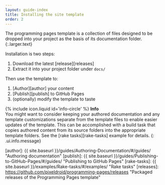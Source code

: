 ```yaml
---
layout: guide-index
title: Installing the site template
order: 2
---
```


The programming pages template is a collection of files designed to be dropped into your project as the basis of its documentation folder.
{:.larger.text}

Installation is two steps:

1. Download the latest [release][releases]
1. Extract it into your project folder under `docs/`

Then use the template to:

1. [Author][author] your content
1. [Publish][publish] to GitHub Pages
1. (optionally) modify the template to taste

<span>{% include icon.liquid id='info-circle' %} <b>Info</b></span><br>You might want to consider keeping your authored documentation and any template customizations separate from the template files to enable easier updates of the template. This can be accomplished with a build task that copies authored content from its source folders into the appropriate template folders. See the [rake tasks][rake-tasks] example for details.
{: .ui.info.message}



[author]: {{ site.baseurl }}/guides/Authoring-Documentation/#/guides/ "Authoring documentation"
[publish]: {{ site.baseurl }}/guides/Publishing-to-GitHub-Pages/#/guides/ "Publishing to GitHub Pages"
[rake-tasks]: {{ site.baseurl }}/examples/Rake-tasks/#/examples/ "Rake tasks"
[releases]: https://github.com/pixeldroid/programming-pages/releases "Packaged releases of the Programming Pages template"
